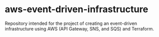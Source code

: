 # aws-event-driven-infrastructure
Repository intended for the project of creating an event-driven infrastructure using AWS (API Gateway, SNS, and SQS) and Terraform.
